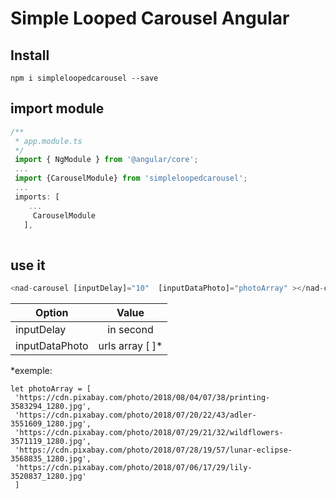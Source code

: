 # Simple Looped Carousel Angular

## Install

   
```console
npm i simpleloopedcarousel --save
```

## import module

  ```javascript
  /**
   * app.module.ts
   */
   import { NgModule } from '@angular/core';
   ...
   import {CarouselModule} from 'simpleloopedcarousel';
   ...
   imports: [
      ...
       CarouselModule
     ], 
   
  ```

## use it

```javascript
<nad-carousel [inputDelay]="10"  [inputDataPhoto]="photoArray" ></nad-carousel>
```

| Option        | Value         |
| ------------- |:-------------:|
| inputDelay    | in second | 
| inputDataPhoto     | urls array [ ]*     |
 
\*exemple:
```
let photoArray = [
 'https://cdn.pixabay.com/photo/2018/08/04/07/38/printing-3583294_1280.jpg', 
 'https://cdn.pixabay.com/photo/2018/07/20/22/43/adler-3551609_1280.jpg',
 'https://cdn.pixabay.com/photo/2018/07/29/21/32/wildflowers-3571119_1280.jpg', 
 'https://cdn.pixabay.com/photo/2018/07/28/19/57/lunar-eclipse-3568835_1280.jpg',
 'https://cdn.pixabay.com/photo/2018/07/06/17/29/lily-3520837_1280.jpg'
 ]
```

